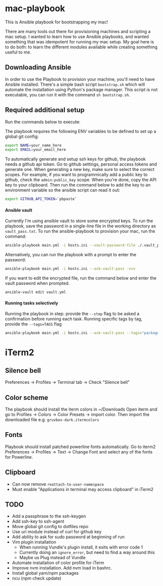 # mac-playbook

This is Ansible playbook for bootstrapping my mac!

There are many tools out there for provisioning machines and scripting a mac
setup.  I wanted to learn how to use Ansible playbooks, and wanted something
that was idempotent for running my mac setup. My goal here is to do both: to
learn the different modules available while creating something useful to me.

## Downloading Ansible

In order to use the Playbook to provision your machine, you'll need to have
Ansible installed. There's a simple bash script `bootstrap.sh` which will
automate the installation using Python's package manager. This script is not
executable, you can run it with the command `sh bootstrap.sh`.

## Required additional setup

Run the commands below to execute:

The playbook requires the following ENV variables to be defined to set up a
global git config:

```bash
export NAME=your_name_here
export EMAIL=your_email_here
```

To automatically generate and setup ssh keys for github, the playbook needs a
github api token. Go to github settings, personal access tokens and generate
one. When generating a new key, make sure to select the correct scopes. For
example, if you want to programmically add a public key to github, check the
`admin:public_key` scope. When you're done, copy the API key to your clipboard.
Then run the command below to add the key to an environment variable so the
ansible script can read it out:

```bash
export GITHUB_API_TOKEN=`pbpaste`
```

#### Ansible vault

Currently I'm using ansible vault to store some encrypted keys. To run the
playbook, save the password in a single-line file in the working directory as
`vault_pass.txt`.  To run the ansible-playbook to provision your mac, run the
command:

```bash
ansible-playbook main.yml -i hosts.ini --vault-password-file ./.vault_pass.txt -vvv
```

Alternatively, you can run the playbook with a prompt to enter the password:

```bash
ansible-playbook main.yml -i hosts.ini --ask-vault-pass -vvv
```

If you want to edit the encrypted file, run the command below and enter the
vault password when prompted.

```
ansible-vault edit vault.yml
```

#### Running tasks selectively

Running the playbook in step: provide the `--step` flag to be asked a
confirmation before running each task.
Running specific tags by tag, provide the `--tags=TAGS` flag

```bash
ansible-playbook main.yml -i hosts.ini --ask-vault-pass --tags="packages, brew" --step
```

# iTerm2

## Silence bell
Preferences -> Profiles -> Terminal tab -> Check "Silence bell"

## Color scheme
The playbook should install the iterm colors in ~/Downloads
Open iterm and go to Profiles -> Colors -> Color Presets -> import color.
Then import the downloaded file e.g. `gruvbox-dark.itermcolors`

## Fonts
Playbook should install patched powerline fonts automatically. Go to iterm2
Preferences -> Profiles -> Text -> Change Font and select any of the fonts
for Powerline.

## Clipboard
* Can now remove `reattach-to-user-namespace`
* Must enable "Applications in terminal may access clipboard" in iTerm2

## TODO
* Add a passphrase to the ssh-keygen
* Add ssh-key to ssh-agent
* Move global git config to dotfiles repo
* Use uri module instead of curl for github key
* Add ability to ask for sudo password at beginning of run
* Vim plugin installation
  * When running Vundle's plugin install, it exits with error code 1
  * Currently doing an `ignore_error`, but need to find a way around this
  * Maybe us Plug instead of Vundle
* Automate installation of color profile for iTerm
* Improve nvm installation. Add nvm load in bashrc.
* Install global yarn/npm packages
* ncu (npm check update)

